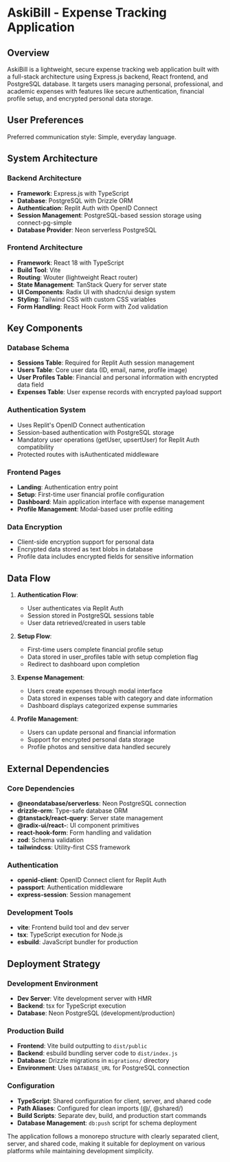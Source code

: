 # AskiBill - Expense Tracking Application

## Overview

AskiBill is a lightweight, secure expense tracking web application built with a full-stack architecture using Express.js backend, React frontend, and PostgreSQL database. It targets users managing personal, professional, and academic expenses with features like secure authentication, financial profile setup, and encrypted personal data storage.

## User Preferences

Preferred communication style: Simple, everyday language.

## System Architecture

### Backend Architecture
- **Framework**: Express.js with TypeScript
- **Database**: PostgreSQL with Drizzle ORM
- **Authentication**: Replit Auth with OpenID Connect
- **Session Management**: PostgreSQL-based session storage using connect-pg-simple
- **Database Provider**: Neon serverless PostgreSQL

### Frontend Architecture
- **Framework**: React 18 with TypeScript
- **Build Tool**: Vite
- **Routing**: Wouter (lightweight React router)
- **State Management**: TanStack Query for server state
- **UI Components**: Radix UI with shadcn/ui design system
- **Styling**: Tailwind CSS with custom CSS variables
- **Form Handling**: React Hook Form with Zod validation

## Key Components

### Database Schema
- **Sessions Table**: Required for Replit Auth session management
- **Users Table**: Core user data (ID, email, name, profile image)
- **User Profiles Table**: Financial and personal information with encrypted data field
- **Expenses Table**: User expense records with encrypted payload support

### Authentication System
- Uses Replit's OpenID Connect authentication
- Session-based authentication with PostgreSQL storage
- Mandatory user operations (getUser, upsertUser) for Replit Auth compatibility
- Protected routes with isAuthenticated middleware

### Frontend Pages
- **Landing**: Authentication entry point
- **Setup**: First-time user financial profile configuration
- **Dashboard**: Main application interface with expense management
- **Profile Management**: Modal-based user profile editing

### Data Encryption
- Client-side encryption support for personal data
- Encrypted data stored as text blobs in database
- Profile data includes encrypted fields for sensitive information

## Data Flow

1. **Authentication Flow**:
   - User authenticates via Replit Auth
   - Session stored in PostgreSQL sessions table
   - User data retrieved/created in users table

2. **Setup Flow**:
   - First-time users complete financial profile setup
   - Data stored in user_profiles table with setup completion flag
   - Redirect to dashboard upon completion

3. **Expense Management**:
   - Users create expenses through modal interface
   - Data stored in expenses table with category and date information
   - Dashboard displays categorized expense summaries

4. **Profile Management**:
   - Users can update personal and financial information
   - Support for encrypted personal data storage
   - Profile photos and sensitive data handled securely

## External Dependencies

### Core Dependencies
- **@neondatabase/serverless**: Neon PostgreSQL connection
- **drizzle-orm**: Type-safe database ORM
- **@tanstack/react-query**: Server state management
- **@radix-ui/react-**: UI component primitives
- **react-hook-form**: Form handling and validation
- **zod**: Schema validation
- **tailwindcss**: Utility-first CSS framework

### Authentication
- **openid-client**: OpenID Connect client for Replit Auth
- **passport**: Authentication middleware
- **express-session**: Session management

### Development Tools
- **vite**: Frontend build tool and dev server
- **tsx**: TypeScript execution for Node.js
- **esbuild**: JavaScript bundler for production

## Deployment Strategy

### Development Environment
- **Dev Server**: Vite development server with HMR
- **Backend**: tsx for TypeScript execution
- **Database**: Neon PostgreSQL (development/production)

### Production Build
- **Frontend**: Vite build outputting to `dist/public`
- **Backend**: esbuild bundling server code to `dist/index.js`
- **Database**: Drizzle migrations in `migrations/` directory
- **Environment**: Uses `DATABASE_URL` for PostgreSQL connection

### Configuration
- **TypeScript**: Shared configuration for client, server, and shared code
- **Path Aliases**: Configured for clean imports (@/, @shared/)
- **Build Scripts**: Separate dev, build, and production start commands
- **Database Management**: `db:push` script for schema deployment

The application follows a monorepo structure with clearly separated client, server, and shared code, making it suitable for deployment on various platforms while maintaining development simplicity.